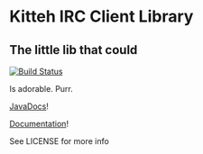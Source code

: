 Kitteh IRC Client Library
=========================
The little lib that could
-------------------------

[![Build Status](https://travis-ci.org/KittehOrg/KittehIRCClientLib.svg?branch=master)](https://travis-ci.org/KittehOrg/KittehIRCClientLib)

Is adorable. Purr.

[JavaDocs](http://kittehorg.github.io/KittehIRCClientLib/)!

[Documentation](http://kicl.kitteh.org/en/latest/)!

See LICENSE for more info
